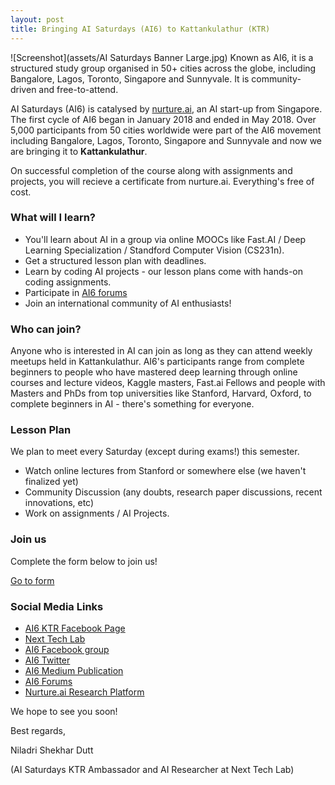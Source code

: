 ```yaml
---
layout: post
title: Bringing AI Saturdays (AI6) to Kattankulathur (KTR)
---
```

![Screenshot](assets/AI Saturdays Banner Large.jpg)
Known as AI6, it is a structured study group organised in 50+ cities across the globe, including Bangalore, Lagos, Toronto, Singapore and Sunnyvale. It is community-driven and free-to-attend.

AI Saturdays (AI6) is catalysed by <a href="https://nurture.ai/" target="_blank">nurture.ai</a>, an AI start-up from Singapore. The first cycle of AI6 began in January 2018 and ended in May 2018. Over 5,000 participants from 50 cities worldwide were part of the AI6 movement including Bangalore, Lagos, Toronto, Singapore and Sunnyvale and now we are bringing it to **Kattankulathur**.

On successful completion of the course along with assignments and projects, you will recieve a certificate from nurture.ai. Everything's free of cost.

### What will I learn?

* You'll learn about AI in a group via online MOOCs like Fast.AI / Deep Learning Specialization / Standford Computer Vision (CS231n).
* Get a structured lesson plan with deadlines.
* Learn by coding AI projects - our lesson plans come with hands-on coding assignments.
* Participate in <a href="(https://ai6forums.nurture.ai/)" target="_blank">AI6 forums</a>
* Join an international community of AI enthusiasts!

### Who can join?

Anyone who is interested in AI can join as long as they can attend weekly meetups held in Kattankulathur. AI6's participants range from complete beginners to people who have mastered deep learning through online courses and lecture videos, Kaggle masters, Fast.ai Fellows and people with Masters and PhDs from top universities like Stanford, Harvard, Oxford, to complete beginners in AI - there's something for everyone.

### Lesson Plan

We plan to meet every Saturday (except during exams!) this semester.

* Watch online lectures from Stanford or somewhere else (we haven't finalized yet)
* Community Discussion (any doubts, research paper discussions, recent innovations, etc)
* Work on assignments / AI Projects.

### Join us
Complete the form below to join us!

<a href="https://docs.google.com/forms/d/e/1FAIpQLScHloyKNN-F2vKot6pzaxoU0oWVoHXNtoJepTlTXAApBwcTbQ/viewform?usp=sf_link" target="_blank">Go to form</a>

### Social Media Links
* <a href="https://www.facebook.com/AI6KTR/" target="_blank">AI6 KTR Facebook Page</a>
* <a href="https://www.facebook.com/NextTechSRM/?ref=br_rs" target="_blank">Next Tech Lab</a>
* <a href="https://www.facebook.com/groups/aisaturdays/" target="_blank">AI6 Facebook group</a>
* <a href="https://twitter.com/AISaturdays " target="_blank">AI6 Twitter</a>
* <a href="https://medium.com/ai-saturdays " target="_blank">AI6 Medium Publication</a>
* <a href="https://ai6forums.nurture.ai/" target="_blank">AI6 Forums</a>
* <a href="https://nurture.ai/ " target="_blank">Nurture.ai Research Platform</a>

We hope to see you soon!

Best regards,

Niladri Shekhar Dutt

(AI Saturdays KTR Ambassador and AI Researcher at Next Tech Lab)
